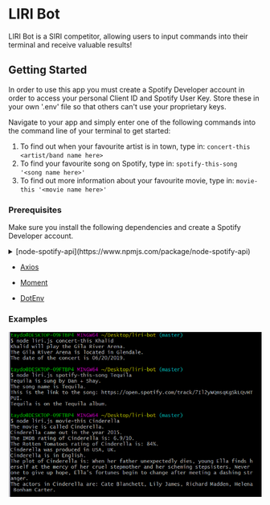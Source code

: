 # LIRI Bot

LIRI Bot is a SIRI competitor, allowing users to input commands into their terminal and receive valuable results!

## Getting Started

In order to use this app you must create a Spotify Developer account in order to access your personal Client ID and Spotify User Key. Store these in your own '.env' file so that others can't use your proprietary keys. 

Navigate to your app and simply enter one of the following commands into the command line of your terminal to get started:
1. To find out when your favourite artist is in town, type in: `concert-this <artist/band name here>`
2. To find your favourite song on Spotify, type in: `spotify-this-song '<song name here>'`
3. To find out more information about your favourite movie, type in: `movie-this '<movie name here>'`

### Prerequisites

Make sure you install the following dependencies and create a Spotify Developer account.

<details> 
    <summary>[node-spotify-api](https://www.npmjs.com/package/node-spotify-api)</summary>

   <p>* The Spotify API requires you sign up as a developer to generate the necessary credentials. You can follow these steps in order to generate a **client id** and **client secret**:

   * Step One: Visit <https://developer.spotify.com/my-applications/#!/>

   * Step Two: Either login to your existing Spotify account or create a new one (a free account is fine) and log in.

   * Step Three: Once logged in, navigate to <https://developer.spotify.com/my-applications/#!/applications/create> to register a new application to be used with the Spotify API. You can fill in whatever you'd like for these fields. When finished, click the "complete" button.

   * Step Four: On the next screen, scroll down to where you see your client id and client secret. Copy these values down somewhere, you'll need them to use the Spotify API and the [node-spotify-api package](https://www.npmjs.com/package/node-spotify-api).</p>
</details>

* [Axios](https://www.npmjs.com/package/axios)

* [Moment](https://www.npmjs.com/package/moment)

* [DotEnv](https://www.npmjs.com/package/dotenv)

### Examples

![Example of all 3 commands](./images/examples.png)